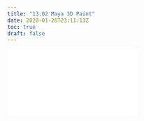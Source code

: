 ```yaml
---
title: "13.02 Maya 3D Paint"
date: 2020-01-26T23:11:13Z
toc: true
draft: false
---
```


![Link to included file content](../../../../3d-modeling/maya/maya-3d-paint.md)
